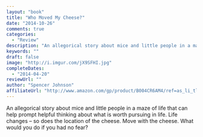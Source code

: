 ```yaml
---
layout: "book"
title: "Who Moved My Cheese?"
date: "2014-10-26"
comments: true
categories:
  - "Review"
description: "An allegorical story about mice and little people in a maze of life that can help prompt helpful thinking about what is worth pursuing in life. Life c"
keywords: ""
draft: false
image: "http://i.imgur.com/jX9SFHI.jpg"
completeDates:
  - "2014-04-20"
reviewUrl: ""
author: "Spencer Johnson"
affiliateUrl: "http://www.amazon.com/gp/product/B004CR6AM4/ref=as_li_tl?ie=UTF8&camp=1789&creative=390957&creativeASIN=B004CR6AM4&linkCode=as2&tag=jaktre-20&linkId=LLKKJ5Z4YZ6SIGLZ"
---
```


An allegorical story about mice and little people in a maze of life that can help prompt helpful thinking about what is worth pursuing in life. Life changes – so does the location of the cheese. Move with the cheese. What would you do if you had no fear?

